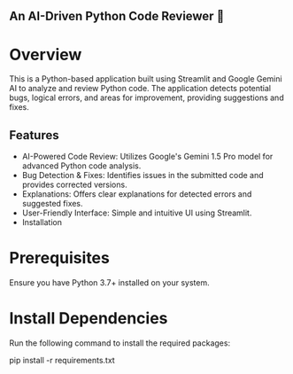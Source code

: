 ## An AI-Driven Python Code Reviewer 🚀
# Overview
This is a Python-based application built using Streamlit and Google Gemini AI to analyze and review Python code. The application detects potential bugs, logical errors, and areas for improvement, providing suggestions and fixes.

## Features
 * AI-Powered Code Review: Utilizes Google's Gemini 1.5 Pro model for advanced Python code analysis.
 * Bug Detection & Fixes: Identifies issues in the submitted code and provides corrected versions.
 * Explanations: Offers clear explanations for detected errors and suggested fixes.
 * User-Friendly Interface: Simple and intuitive UI using Streamlit.
 * Installation
 # Prerequisites
Ensure you have Python 3.7+ installed on your system.

# Install Dependencies
Run the following command to install the required packages:

pip install -r requirements.txt
